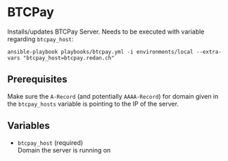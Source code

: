 # BTCPay

Installs/updates BTCPay Server. Needs to be executed with variable regarding `btcpay_host`:

```
ansible-playbook playbooks/btcpay.yml -i environments/local --extra-vars "btcpay_host=btcpay.redan.ch"
```

## Prerequisites

Make sure the `A-Record` (and potentially `AAAA-Record`) for domain given in the 
`btcpay_hosts` variable is pointing to the IP of the server.

## Variables

* `btcpay_host` (required)  
Domain the server is running on